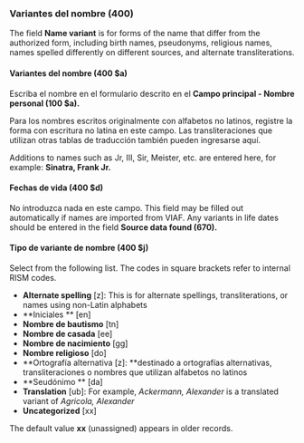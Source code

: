 ### Variantes del nombre (400)

The field **Name variant** is for forms of the name that differ from the authorized form, including birth names, pseudonyms, religious names, names spelled differently on different sources, and alternate transliterations.

#### Variantes del nombre (400 $a)

Escriba el nombre en el formulario descrito en el **Campo principal - Nombre personal (100 $a).**

Para los nombres escritos originalmente con alfabetos no latinos, registre la forma con escritura no latina en este campo. Las transliteraciones que utilizan otras tablas de traducción también pueden ingresarse aquí.

Additions to names such as Jr, III, Sir, Meister, etc. are entered here, for example: **Sinatra, Frank Jr.**

#### Fechas de vida (400 $d)

No introduzca nada en este campo.  This field may be filled out automatically if names are imported from VIAF. Any variants in life dates should be entered in the field **Source data found (670).**

#### Tipo de variante de nombre (400 $j)

Select from the following list. The codes in square brackets refer to internal RISM codes.

- **Alternate spelling** [z]: This is for alternate spellings, transliterations, or names using non-Latin alphabets
- **Iniciales ** [en]
- **Nombre de bautismo**  [tn]
- **Nombre de casada**  [ee]
- **Nombre de nacimiento**  [gg]
- **Nombre religioso**  [do]
- **Ortografía alternativa [z]: **destinado a ortografías alternativas, transliteraciones o nombres que utilizan alfabetos no latinos
- **Seudónimo ** [da]
- **Translation** [ub]: For example, _Ackermann, Alexander_ is a translated variant of _Agricola, Alexander_
- **Uncategorized** [xx]

The default value **xx** (unassigned) appears in older records.

